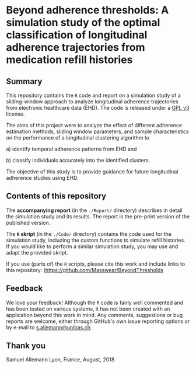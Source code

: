 # Beyond adherence thresholds: A simulation study of the optimal classification of longitudinal adherence trajectories from medication refill histories

## Summary

This repository contains the `R` code and report on a simulation study of a sliding-window approach to analyze longitudinal adherence trajectories from electronic healthcare data (EHD). 
The code is released under a [GPL v3](https://www.gnu.org/licenses/gpl-3.0.en.html) license.

The aims of this project were to analyze the effect of different adherence estimation methods, sliding window parameters, and sample characteristics on the performance of a longitudinal clustering algorithm to

a) identify temporal adherence patterns from EHD and

b) classify individuals accurately into the identified clusters. 

The objective of this study is to provide guidance for future longitudinal adherence studies using EHD.

## Contents of this repository

The **accompanying report** (in the `./Report/` directory) describes in detail the simulation study and its results.
The report is the pre-print version of the published version.

The **`R` skript** (in the `./Code/` directory) contains the code used for the simulation study, including the custom functions to simulate refill histories.
If you would like to perform a similar simulation study, you may use and adapt the provided skript.

If you use (parts of) the `R` scripts, please cite this work and include links to this repository: (https://github.com/Masswear/BeyondThresholds 

## Feedback

We love your feedback! Although the `R` code is fairly well commented and has been tested on various systems, it has not been created with an application beyond this work in mind. 
Any comments, suggestions or bug reports are welcome, either through GitHub's own issue reporting options or by e-mail to <s.allemann@unibas.ch>. 

## Thank you

Samuel Allemann
Lyon, France, August, 2018


